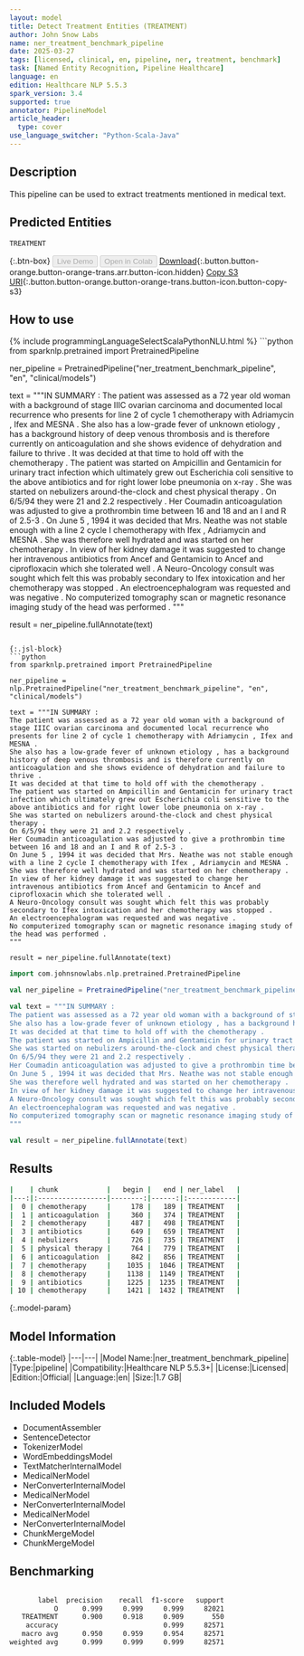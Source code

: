 ```yaml
---
layout: model
title: Detect Treatment Entities (TREATMENT)
author: John Snow Labs
name: ner_treatment_benchmark_pipeline
date: 2025-03-27
tags: [licensed, clinical, en, pipeline, ner, treatment, benchmark]
task: [Named Entity Recognition, Pipeline Healthcare]
language: en
edition: Healthcare NLP 5.5.3
spark_version: 3.4
supported: true
annotator: PipelineModel
article_header:
  type: cover
use_language_switcher: "Python-Scala-Java"
---
```


## Description

This pipeline can be used to extract treatments mentioned in medical text.

## Predicted Entities

`TREATMENT`

{:.btn-box}
<button class="button button-orange" disabled>Live Demo</button>
<button class="button button-orange" disabled>Open in Colab</button>
[Download](https://s3.amazonaws.com/auxdata.johnsnowlabs.com/clinical/models/ner_treatment_benchmark_pipeline_en_5.5.3_3.4_1743118842328.zip){:.button.button-orange.button-orange-trans.arr.button-icon.hidden}
[Copy S3 URI](s3://auxdata.johnsnowlabs.com/clinical/models/ner_treatment_benchmark_pipeline_en_5.5.3_3.4_1743118842328.zip){:.button.button-orange.button-orange-trans.button-icon.button-copy-s3}

## How to use



<div class="tabs-box" markdown="1">
{% include programmingLanguageSelectScalaPythonNLU.html %}
```python
from sparknlp.pretrained import PretrainedPipeline

ner_pipeline = PretrainedPipeline("ner_treatment_benchmark_pipeline", "en", "clinical/models")

text = """IN SUMMARY :
The patient was assessed as a 72 year old woman with a background of stage IIIC ovarian carcinoma and documented local recurrence who presents for line 2 of cycle 1 chemotherapy with Adriamycin , Ifex and MESNA .
She also has a low-grade fever of unknown etiology , has a background history of deep venous thrombosis and is therefore currently on anticoagulation and she shows evidence of dehydration and failure to thrive .
It was decided at that time to hold off with the chemotherapy .
The patient was started on Ampicillin and Gentamicin for urinary tract infection which ultimately grew out Escherichia coli sensitive to the above antibiotics and for right lower lobe pneumonia on x-ray .
She was started on nebulizers around-the-clock and chest physical therapy .
On 6/5/94 they were 21 and 2.2 respectively .
Her Coumadin anticoagulation was adjusted to give a prothrombin time between 16 and 18 and an I and R of 2.5-3 .
On June 5 , 1994 it was decided that Mrs. Neathe was not stable enough with a line 2 cycle I chemotherapy with Ifex , Adriamycin and MESNA .
She was therefore well hydrated and was started on her chemotherapy .
In view of her kidney damage it was suggested to change her intravenous antibiotics from Ancef and Gentamicin to Ancef and ciprofloxacin which she tolerated well .
A Neuro-Oncology consult was sought which felt this was probably secondary to Ifex intoxication and her chemotherapy was stopped .
An electroencephalogram was requested and was negative .
No computerized tomography scan or magnetic resonance imaging study of the head was performed .
"""

result = ner_pipeline.fullAnnotate(text)
```

{:.jsl-block}
```python
from sparknlp.pretrained import PretrainedPipeline

ner_pipeline = nlp.PretrainedPipeline("ner_treatment_benchmark_pipeline", "en", "clinical/models")

text = """IN SUMMARY :
The patient was assessed as a 72 year old woman with a background of stage IIIC ovarian carcinoma and documented local recurrence who presents for line 2 of cycle 1 chemotherapy with Adriamycin , Ifex and MESNA .
She also has a low-grade fever of unknown etiology , has a background history of deep venous thrombosis and is therefore currently on anticoagulation and she shows evidence of dehydration and failure to thrive .
It was decided at that time to hold off with the chemotherapy .
The patient was started on Ampicillin and Gentamicin for urinary tract infection which ultimately grew out Escherichia coli sensitive to the above antibiotics and for right lower lobe pneumonia on x-ray .
She was started on nebulizers around-the-clock and chest physical therapy .
On 6/5/94 they were 21 and 2.2 respectively .
Her Coumadin anticoagulation was adjusted to give a prothrombin time between 16 and 18 and an I and R of 2.5-3 .
On June 5 , 1994 it was decided that Mrs. Neathe was not stable enough with a line 2 cycle I chemotherapy with Ifex , Adriamycin and MESNA .
She was therefore well hydrated and was started on her chemotherapy .
In view of her kidney damage it was suggested to change her intravenous antibiotics from Ancef and Gentamicin to Ancef and ciprofloxacin which she tolerated well .
A Neuro-Oncology consult was sought which felt this was probably secondary to Ifex intoxication and her chemotherapy was stopped .
An electroencephalogram was requested and was negative .
No computerized tomography scan or magnetic resonance imaging study of the head was performed .
"""

result = ner_pipeline.fullAnnotate(text)
```
```scala
import com.johnsnowlabs.nlp.pretrained.PretrainedPipeline

val ner_pipeline = PretrainedPipeline("ner_treatment_benchmark_pipeline", "en", "clinical/models")

val text = """IN SUMMARY :
The patient was assessed as a 72 year old woman with a background of stage IIIC ovarian carcinoma and documented local recurrence who presents for line 2 of cycle 1 chemotherapy with Adriamycin , Ifex and MESNA .
She also has a low-grade fever of unknown etiology , has a background history of deep venous thrombosis and is therefore currently on anticoagulation and she shows evidence of dehydration and failure to thrive .
It was decided at that time to hold off with the chemotherapy .
The patient was started on Ampicillin and Gentamicin for urinary tract infection which ultimately grew out Escherichia coli sensitive to the above antibiotics and for right lower lobe pneumonia on x-ray .
She was started on nebulizers around-the-clock and chest physical therapy .
On 6/5/94 they were 21 and 2.2 respectively .
Her Coumadin anticoagulation was adjusted to give a prothrombin time between 16 and 18 and an I and R of 2.5-3 .
On June 5 , 1994 it was decided that Mrs. Neathe was not stable enough with a line 2 cycle I chemotherapy with Ifex , Adriamycin and MESNA .
She was therefore well hydrated and was started on her chemotherapy .
In view of her kidney damage it was suggested to change her intravenous antibiotics from Ancef and Gentamicin to Ancef and ciprofloxacin which she tolerated well .
A Neuro-Oncology consult was sought which felt this was probably secondary to Ifex intoxication and her chemotherapy was stopped .
An electroencephalogram was requested and was negative .
No computerized tomography scan or magnetic resonance imaging study of the head was performed .
"""

val result = ner_pipeline.fullAnnotate(text)
```
</div>

## Results

```bash
|    | chunk            |   begin |   end | ner_label   |
|---:|:-----------------|--------:|------:|:------------|
|  0 | chemotherapy     |     178 |   189 | TREATMENT   |
|  1 | anticoagulation  |     360 |   374 | TREATMENT   |
|  2 | chemotherapy     |     487 |   498 | TREATMENT   |
|  3 | antibiotics      |     649 |   659 | TREATMENT   |
|  4 | nebulizers       |     726 |   735 | TREATMENT   |
|  5 | physical therapy |     764 |   779 | TREATMENT   |
|  6 | anticoagulation  |     842 |   856 | TREATMENT   |
|  7 | chemotherapy     |    1035 |  1046 | TREATMENT   |
|  8 | chemotherapy     |    1138 |  1149 | TREATMENT   |
|  9 | antibiotics      |    1225 |  1235 | TREATMENT   |
| 10 | chemotherapy     |    1421 |  1432 | TREATMENT   |
```

{:.model-param}
## Model Information

{:.table-model}
|---|---|
|Model Name:|ner_treatment_benchmark_pipeline|
|Type:|pipeline|
|Compatibility:|Healthcare NLP 5.5.3+|
|License:|Licensed|
|Edition:|Official|
|Language:|en|
|Size:|1.7 GB|

## Included Models

- DocumentAssembler
- SentenceDetector
- TokenizerModel
- WordEmbeddingsModel
- TextMatcherInternalModel
- MedicalNerModel
- NerConverterInternalModel
- MedicalNerModel
- NerConverterInternalModel
- MedicalNerModel
- NerConverterInternalModel
- ChunkMergeModel
- ChunkMergeModel

## Benchmarking

```bash

       label  precision    recall  f1-score   support
           O      0.999     0.999     0.999     82021
   TREATMENT      0.900     0.918     0.909       550
    accuracy                          0.999     82571
   macro avg      0.950     0.959     0.954     82571
weighted avg      0.999     0.999     0.999     82571

```